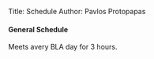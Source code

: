 Title: Schedule
Author: Pavlos Protopapas

#### General Schedule

Meets avery BLA day for 3 hours.

